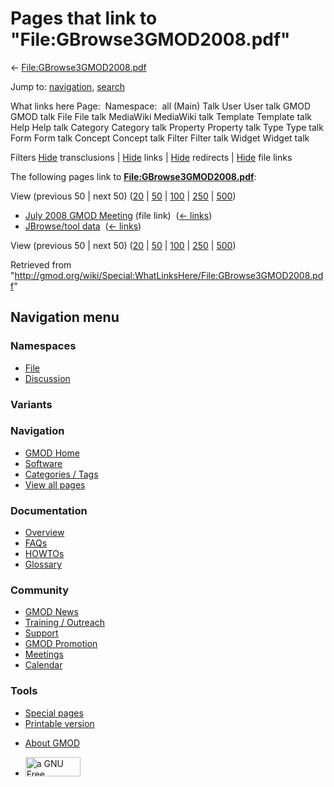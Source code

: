 <div id="mw-page-base" class="noprint">

</div>

<div id="mw-head-base" class="noprint">

</div>

<div id="content" class="mw-body" role="main">

<span id="top"></span>

<div id="mw-js-message" style="display:none;">

</div>



# <span dir="auto">Pages that link to "File:GBrowse3GMOD2008.pdf"</span>

<div id="bodyContent">

<div id="contentSub">

←
[File:GBrowse3GMOD2008.pdf](/wiki/File:GBrowse3GMOD2008.pdf "File:GBrowse3GMOD2008.pdf")

</div>

<div id="jump-to-nav" class="mw-jump">

Jump to: [navigation](#mw-navigation), [search](#p-search)

</div>

<div id="mw-content-text">

What links here Page:  Namespace:  all (Main) Talk User User talk GMOD
GMOD talk File File talk MediaWiki MediaWiki talk Template Template talk
Help Help talk Category Category talk Property Property talk Type Type
talk Form Form talk Concept Concept talk Filter Filter talk Widget
Widget talk

Filters
[Hide](/mediawiki/index.php?title=Special:WhatLinksHere/File:GBrowse3GMOD2008.pdf&hidetrans=1 "Special:WhatLinksHere/File:GBrowse3GMOD2008.pdf")
transclusions \|
[Hide](/mediawiki/index.php?title=Special:WhatLinksHere/File:GBrowse3GMOD2008.pdf&hidelinks=1 "Special:WhatLinksHere/File:GBrowse3GMOD2008.pdf")
links \|
[Hide](/mediawiki/index.php?title=Special:WhatLinksHere/File:GBrowse3GMOD2008.pdf&hideredirs=1 "Special:WhatLinksHere/File:GBrowse3GMOD2008.pdf")
redirects \|
[Hide](/mediawiki/index.php?title=Special:WhatLinksHere/File:GBrowse3GMOD2008.pdf&hideimages=1 "Special:WhatLinksHere/File:GBrowse3GMOD2008.pdf")
file links

The following pages link to
**[File:GBrowse3GMOD2008.pdf](/wiki/File:GBrowse3GMOD2008.pdf "File:GBrowse3GMOD2008.pdf")**:

View (previous 50 \| next 50)
([20](/mediawiki/index.php?title=Special:WhatLinksHere/File:GBrowse3GMOD2008.pdf&limit=20 "Special:WhatLinksHere/File:GBrowse3GMOD2008.pdf")
\|
[50](/mediawiki/index.php?title=Special:WhatLinksHere/File:GBrowse3GMOD2008.pdf&limit=50 "Special:WhatLinksHere/File:GBrowse3GMOD2008.pdf")
\|
[100](/mediawiki/index.php?title=Special:WhatLinksHere/File:GBrowse3GMOD2008.pdf&limit=100 "Special:WhatLinksHere/File:GBrowse3GMOD2008.pdf")
\|
[250](/mediawiki/index.php?title=Special:WhatLinksHere/File:GBrowse3GMOD2008.pdf&limit=250 "Special:WhatLinksHere/File:GBrowse3GMOD2008.pdf")
\|
[500](/mediawiki/index.php?title=Special:WhatLinksHere/File:GBrowse3GMOD2008.pdf&limit=500 "Special:WhatLinksHere/File:GBrowse3GMOD2008.pdf"))

- [July 2008 GMOD
  Meeting](/wiki/July_2008_GMOD_Meeting "July 2008 GMOD Meeting") (file
  link) ‎ <span class="mw-whatlinkshere-tools">([←
  links](/mediawiki/index.php?title=Special:WhatLinksHere&target=July+2008+GMOD+Meeting "Special:WhatLinksHere"))</span>
- [JBrowse/tool data](/wiki/JBrowse/tool_data "JBrowse/tool data") ‎
  <span class="mw-whatlinkshere-tools">([←
  links](/mediawiki/index.php?title=Special:WhatLinksHere&target=JBrowse%2Ftool+data "Special:WhatLinksHere"))</span>

View (previous 50 \| next 50)
([20](/mediawiki/index.php?title=Special:WhatLinksHere/File:GBrowse3GMOD2008.pdf&limit=20 "Special:WhatLinksHere/File:GBrowse3GMOD2008.pdf")
\|
[50](/mediawiki/index.php?title=Special:WhatLinksHere/File:GBrowse3GMOD2008.pdf&limit=50 "Special:WhatLinksHere/File:GBrowse3GMOD2008.pdf")
\|
[100](/mediawiki/index.php?title=Special:WhatLinksHere/File:GBrowse3GMOD2008.pdf&limit=100 "Special:WhatLinksHere/File:GBrowse3GMOD2008.pdf")
\|
[250](/mediawiki/index.php?title=Special:WhatLinksHere/File:GBrowse3GMOD2008.pdf&limit=250 "Special:WhatLinksHere/File:GBrowse3GMOD2008.pdf")
\|
[500](/mediawiki/index.php?title=Special:WhatLinksHere/File:GBrowse3GMOD2008.pdf&limit=500 "Special:WhatLinksHere/File:GBrowse3GMOD2008.pdf"))

</div>

<div class="printfooter">

Retrieved from
"<http://gmod.org/wiki/Special:WhatLinksHere/File:GBrowse3GMOD2008.pdf>"

</div>

<div id="catlinks" class="catlinks catlinks-allhidden">

</div>

<div class="visualClear">

</div>

</div>

</div>

<div id="mw-navigation">

## Navigation menu

<div id="mw-head">



<div id="left-navigation">

<div id="p-namespaces" class="vectorTabs" role="navigation"
aria-labelledby="p-namespaces-label">

### Namespaces

- <span id="ca-nstab-image"><a href="/wiki/File:GBrowse3GMOD2008.pdf" accesskey="c"
  title="View the file page [c]">File</a></span>
- <span id="ca-talk"><a
  href="/mediawiki/index.php?title=File_talk:GBrowse3GMOD2008.pdf&amp;action=edit&amp;redlink=1"
  accesskey="t"
  title="Discussion about the content page [t]">Discussion</a></span>

</div>

<div id="p-variants" class="vectorMenu emptyPortlet" role="navigation"
aria-labelledby="p-variants-label">

### 

### Variants[](#)

<div class="menu">

</div>

</div>

</div>

<div id="right-navigation">





</div>



</div>

</div>

</div>

<div id="mw-panel">

<div id="p-logo" role="banner">

<a href="/wiki/Main_Page"
style="background-image: url(http://gmod.org/images/GMOD-cogs.png);"
title="Visit the main page"></a>

</div>

<div id="p-Navigation" class="portal" role="navigation"
aria-labelledby="p-Navigation-label">

### Navigation

<div class="body">

- <span id="n-GMOD-Home">[GMOD Home](/wiki/Main_Page)</span>
- <span id="n-Software">[Software](/wiki/GMOD_Components)</span>
- <span id="n-Categories-.2F-Tags">[Categories /
  Tags](/wiki/Categories)</span>
- <span id="n-View-all-pages">[View all
  pages](/wiki/Special:AllPages)</span>

</div>

</div>

<div id="p-Documentation" class="portal" role="navigation"
aria-labelledby="p-Documentation-label">

### Documentation

<div class="body">

- <span id="n-Overview">[Overview](/wiki/Overview)</span>
- <span id="n-FAQs">[FAQs](/wiki/Category:FAQ)</span>
- <span id="n-HOWTOs">[HOWTOs](/wiki/Category:HOWTO)</span>
- <span id="n-Glossary">[Glossary](/wiki/Glossary)</span>

</div>

</div>

<div id="p-Community" class="portal" role="navigation"
aria-labelledby="p-Community-label">

### Community

<div class="body">

- <span id="n-GMOD-News">[GMOD News](/wiki/GMOD_News)</span>
- <span id="n-Training-.2F-Outreach">[Training /
  Outreach](/wiki/Training_and_Outreach)</span>
- <span id="n-Support">[Support](/wiki/Support)</span>
- <span id="n-GMOD-Promotion">[GMOD
  Promotion](/wiki/GMOD_Promotion)</span>
- <span id="n-Meetings">[Meetings](/wiki/Meetings)</span>
- <span id="n-Calendar">[Calendar](/wiki/Calendar)</span>

</div>

</div>

<div id="p-tb" class="portal" role="navigation"
aria-labelledby="p-tb-label">

### Tools

<div class="body">

- <span id="t-specialpages"><a href="/wiki/Special:SpecialPages" accesskey="q"
  title="A list of all special pages [q]">Special pages</a></span>
- <span id="t-print"><a
  href="/mediawiki/index.php?title=Special:WhatLinksHere/File:GBrowse3GMOD2008.pdf&amp;printable=yes"
  rel="alternate" accesskey="p"
  title="Printable version of this page [p]">Printable version</a></span>

</div>

</div>

</div>

</div>

<div id="footer" role="contentinfo">

- <span id="footer-places-about">[About
  GMOD](/wiki/GMOD:About "GMOD:About")</span>

<!-- -->

- <span id="footer-copyrightico">[<img src="http://www.gnu.org/graphics/gfdl-logo-small.png" width="88"
  height="31" alt="a GNU Free Documentation License" />](http://www.gnu.org/licenses/fdl-1.3.html)</span>




</div>
